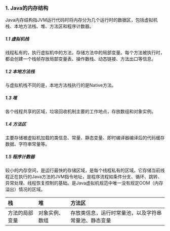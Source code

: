 ### 1. Java的内存结构
Java内存结构指JVM运行代码时将内存分为几个运行时的数据区，包括虚拟机栈、本地方法栈、堆、方法区和程序计数器。
##### 1.1 虚拟机栈
线程私有的，执行虚拟机中的方法，存储方法中的局部变量。每个方法被执行时，都会创建一个栈帧存放局部变量表、操作数栈、动态链接、方法出口等信息。

##### 1.2 本地方法栈
与虚拟机栈不同的是，本地方法栈执行的是Native方法。

##### 1.3 堆
各个线程共享的区域，垃圾回收机制主要的工作地点，存放数组和对象实例。
##### 1.4 方法区
主要存储被虚拟机加载的类信息、常量、静态变量、即时编译器编译后的代码缓存数据、字符串常量等。
##### 1.5 程序计数器
较小的内存空间，是运行最快的存储区域，是每个线程私有的区域。它存储当前线程正在执行的Java方法的JVM指令地址，是程序流程如条件分支、循环、跳转、异常处理、线程恢复控制的基础。是Java虚拟机规范中唯一没有规定OOM（内存溢出）情况的区域。

|  栈 | 堆| 方法区| 
|:---|:---|:---|
|方法的局部变量|对象实例、数组|存放类信息，运行时常量池，以及字符串常量池、静态变量|

